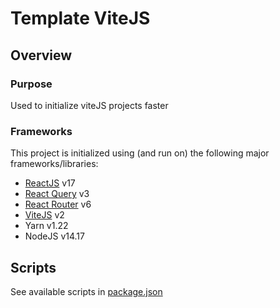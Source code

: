 # Template ViteJS

## Overview

### Purpose

Used to initialize viteJS projects faster

### Frameworks

This project is initialized using (and run on) the following major frameworks/libraries:

- [ReactJS](https://reactjs.org/) v17
- [React Query](https://react-query.tanstack.com/) v3
- [React Router](https://reactrouter.com/) v6
- [ViteJS](https://vitejs.dev/) v2
- Yarn v1.22
- NodeJS v14.17

## Scripts

See available scripts in [package.json](./package.json)
